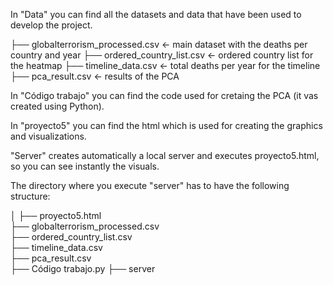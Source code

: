In "Data" you can find all the datasets and data that have been used to develop the project.

├── globalterrorism_processed.csv  <- main dataset with the deaths per country and year
├── ordered_country_list.csv       <- ordered country list for the heatmap
├── timeline_data.csv              <- total deaths per year for the timeline
├── pca_result.csv                 <- results of the PCA

In "Código trabajo" you can find the code used for cretaing the PCA (it vas created using Python).

In "proyecto5" you can find the html which is used for creating the graphics and visualizations.

"Server" creates automatically a local server and executes proyecto5.html, so you can see instantly the visuals.

The directory where you execute "server" has to have the following structure:

│
├── proyecto5.html                 
├── globalterrorism_processed.csv  
├── ordered_country_list.csv       
├── timeline_data.csv             
├── pca_result.csv              
├── Código trabajo.py
├── server
